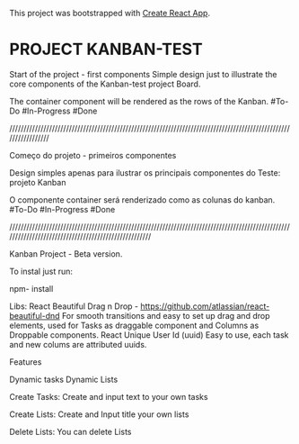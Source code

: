 This project was bootstrapped with [Create React App](https://github.com/facebook/create-react-app).

# PROJECT KANBAN-TEST


Start of the project - first components
Simple design just to illustrate the core components of the Kanban-test project Board.

The container component will be rendered as the rows of the Kanban.
#To-Do
#In-Progress
#Done


/////////////////////////////////////////////////////////////////////////////////////////////////////////////////

Começo do projeto - primeiros componentes

Design simples apenas para ilustrar os principais componentes do Teste: projeto Kanban

O componente container será renderizado como as colunas do kanban.
#To-Do
#In-Progress
#Done

/////////////////////////////////////////////////////////////////////////////////////////////////////////////////////////////////////////////////////

Kanban Project - Beta version.

To instal just run: 

npm- install

Libs: 
React Beautiful Drag n Drop - https://github.com/atlassian/react-beautiful-dnd
For smooth transitions and easy to set up drag and drop elements, used for Tasks as draggable component and Columns as Droppable components.
React Unique User Id (uuid)
Easy to use, each task and new colums are attributed uuids.

Features

Dynamic tasks
Dynamic Lists

Create Tasks:
Create and input text to your own tasks

Create Lists:
Create and Input title your own lists

Delete Lists: You can delete Lists




